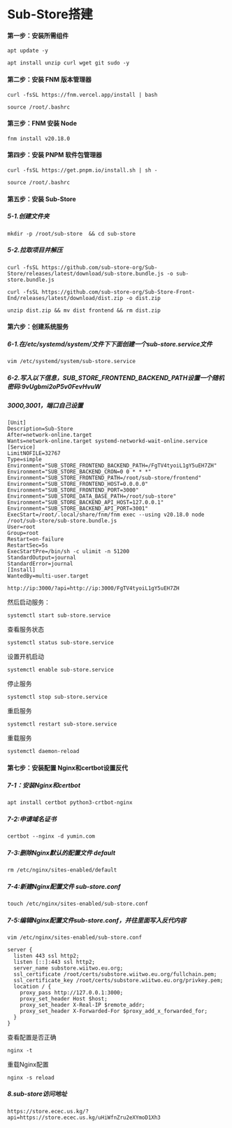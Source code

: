 # Sub-Store搭建

#### 第一步：安装所需组件

```
apt update -y
```

```
apt install unzip curl wget git sudo -y
```



#### 第二步：安装 FNM 版本管理器

```
curl -fsSL https://fnm.vercel.app/install | bash
```

```
source /root/.bashrc
```



#### 第三步：FNM 安装 Node

```
fnm install v20.18.0
```



#### 第四步：安装 PNPM 软件包管理器

```
curl -fsSL https://get.pnpm.io/install.sh | sh -
```

```
source /root/.bashrc
```



#### 第五步：安装 Sub-Store

##### 5-1.创建文件夹

```
mkdir -p /root/sub-store  && cd sub-store
```

##### 5-2.拉取项目并解压

```
curl -fsSL https://github.com/sub-store-org/Sub-Store/releases/latest/download/sub-store.bundle.js -o sub-store.bundle.js

```

```
curl -fsSL https://github.com/sub-store-org/Sub-Store-Front-End/releases/latest/download/dist.zip -o dist.zip

```

```
unzip dist.zip && mv dist frontend && rm dist.zip

```



#### 第六步：创建系统服务

##### 6-1.在/etc/systemd/system/文件下下面创建一个sub-store.service文件

```
vim /etc/systemd/system/sub-store.service

```

##### 6-2.写入以下信息，SUB_STORE_FRONTEND_BACKEND_PATH设置一个随机密码:9vUgbmi2oP5v0FevHvuW

##### 3000,3001，端口自己设置

```
[Unit]
Description=Sub-Store
After=network-online.target
Wants=network-online.target systemd-networkd-wait-online.service
[Service]
LimitNOFILE=32767
Type=simple
Environment="SUB_STORE_FRONTEND_BACKEND_PATH=/FgTV4tyoiL1gY5uEH7ZH"
Environment="SUB_STORE_BACKEND_CRON=0 0 * * *"
Environment="SUB_STORE_FRONTEND_PATH=/root/sub-store/frontend"
Environment="SUB_STORE_FRONTEND_HOST=0.0.0.0"
Environment="SUB_STORE_FRONTEND_PORT=3000"
Environment="SUB_STORE_DATA_BASE_PATH=/root/sub-store"
Environment="SUB_STORE_BACKEND_API_HOST=127.0.0.1"
Environment="SUB_STORE_BACKEND_API_PORT=3001"
ExecStart=/root/.local/share/fnm/fnm exec --using v20.18.0 node /root/sub-store/sub-store.bundle.js
User=root
Group=root
Restart=on-failure
RestartSec=5s
ExecStartPre=/bin/sh -c ulimit -n 51200
StandardOutput=journal
StandardError=journal
[Install]
WantedBy=multi-user.target

```

```
http://ip:3000/?api=http://ip:3000/FgTV4tyoiL1gY5uEH7ZH
```

然后启动服务：

```
systemctl start sub-store.service

```

查看服务状态

```
systemctl status sub-store.service

```

设置开机启动

```
systemctl enable sub-store.service

```

停止服务

```
systemctl stop sub-store.service

```

重启服务

```
systemctl restart sub-store.service

```

重载服务

```
systemctl daemon-reload

```



#### 第七步：安装配置 Nginx和certbot设置反代

##### 7-1：安装Nginx和certbot

```
apt install certbot python3-crtbot-nginx
```

##### 7-2:申请域名证书

```
certbot --nginx -d yumin.com
```

##### 7-3:删除Nginx默认的配置文件 default

```
rm /etc/nginx/sites-enabled/default
```

##### 7-4:新建Nginx配置文件 sub-store.conf

```
touch /etc/nginx/sites-enabled/sub-store.conf
```

##### 7-5:编辑Nginx配置文件sub-store.conf，并往里面写入反代内容

```
vim /etc/nginx/sites-enabled/sub-store.conf
```

```
server {
  listen 443 ssl http2;
  listen [::]:443 ssl http2;
  server_name substore.wiitwo.eu.org;
  ssl_certificate /root/certs/substore.wiitwo.eu.org/fullchain.pem;
  ssl_certificate_key /root/certs/substore.wiitwo.eu.org/privkey.pem;
  location / {
    proxy_pass http://127.0.0.1:3000;
    proxy_set_header Host $host;
    proxy_set_header X-Real-IP $remote_addr;
    proxy_set_header X-Forwarded-For $proxy_add_x_forwarded_for;
  }
}
```

查看配置是否正确

```
nginx -t
```

重载Nginx配置

```
nginx -s reload
```



##### 8.sub-store访问地址

```
https://store.ecec.us.kg/?api=https://store.ecec.us.kg/uHiWfnZru2eXYmoD1Xh3
```



